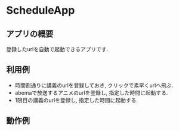 # ScheduleApp

## アプリの概要
登録したurlを自動で起動できるアプリです.

## 利用例
* 時間割通りに講義のurlを登録しておき, クリックで素早くurlへ飛ぶ.
* abemaで放送するアニメのurlを登録し, 指定した時間に起動する.
* 1限目の講義のurlを登録し, 指定した時間に起動する.

## 動作例
